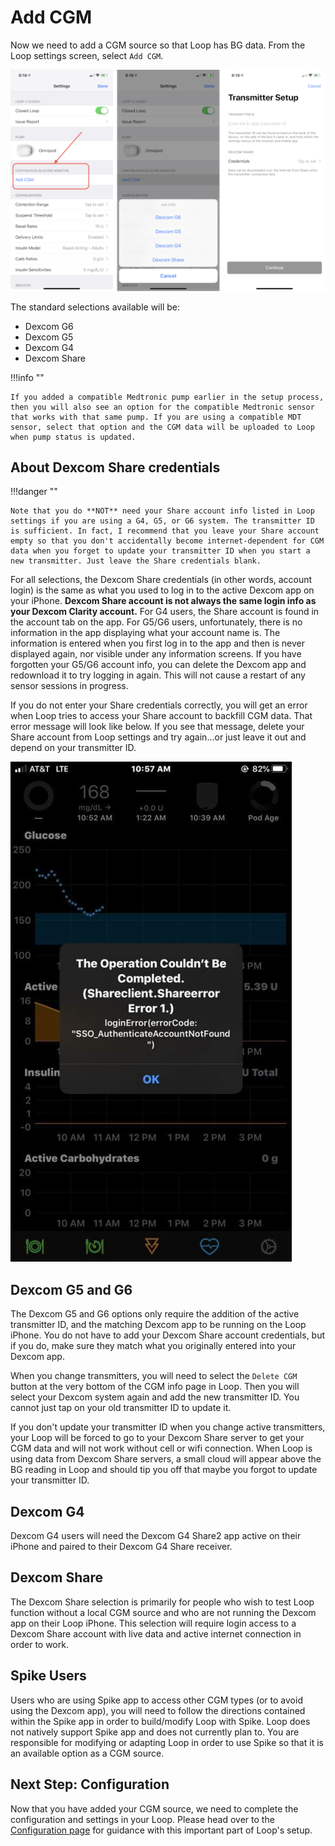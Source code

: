 # Add CGM

Now we need to add a CGM source so that Loop has BG data. From the Loop settings screen, select `Add CGM`.

![img/add-cgm.png](img/add-cgm.png)

The standard selections available will be:

* Dexcom G6
* Dexcom G5
* Dexcom G4
* Dexcom Share

!!!info ""

    If you added a compatible Medtronic pump earlier in the setup process, then you will also see an option for the compatible Medtronic sensor that works with that same pump. If you are using a compatible MDT sensor, select that option and the CGM data will be uploaded to Loop when pump status is updated.

## About Dexcom Share credentials

!!!danger ""

    Note that you do **NOT** need your Share account info listed in Loop settings if you are using a G4, G5, or G6 system. The transmitter ID is sufficient. In fact, I recommend that you leave your Share account empty so that you don't accidentally become internet-dependent for CGM data when you forget to update your transmitter ID when you start a new transmitter. Just leave the Share credentials blank. 

For all selections, the Dexcom Share credentials (in other words, account login) is the same as what you used to log in to the active Dexcom app on your iPhone. **Dexcom Share account is not always the same login info as your Dexcom Clarity account.** For G4 users, the Share account is found in the account tab on the app. For G5/G6 users, unfortunately, there is no information in the app displaying what your account name is. The information is entered when you first log in to the app and then is never displayed again, nor visible under any information screens. If you have forgotten your G5/G6 account info, you can delete the Dexcom app and redownload it to try logging in again. This will not cause a restart of any sensor sessions in progress.

If you do not enter your Share credentials correctly, you will get an error when Loop tries to access your Share account to backfill CGM data. That error message will look like below. If you see that message, delete your Share account from Loop settings and try again...or just leave it out and depend on your transmitter ID.

![img/shareclient.jpg](img/shareclient.jpg)

## Dexcom G5 and G6

The Dexcom G5 and G6 options only require the addition of the active transmitter ID, and the matching Dexcom app to be running on the Loop iPhone. You do not have to add your Dexcom Share account credentials, but if you do, make sure they match what you originally entered into your Dexcom app.

When you change transmitters, you will need to select the `Delete CGM` button at the very bottom of the CGM info page in Loop. Then you will select your Dexcom system again and add the new transmitter ID. You cannot just tap on your old transmitter ID to update it.

If you don't update your transmitter ID when you change active transmitters, your Loop will be forced to go to your Dexcom Share server to get your CGM data and will not work without cell or wifi connection. When Loop is using data from Dexcom Share servers, a small cloud will appear above the BG reading in Loop and should tip you off that maybe you forgot to update your transmitter ID.

## Dexcom G4

Dexcom G4 users will need the Dexcom G4 Share2 app active on their iPhone and paired to their Dexcom G4 Share receiver.

## Dexcom Share

The Dexcom Share selection is primarily for people who wish to test Loop function without a local CGM source and who are not running the Dexcom app on their Loop iPhone. This selection will require login access to a Dexcom Share account with live data and active internet connection in order to work.

## Spike Users

Users who are using Spike app to access other CGM types (or to avoid using the Dexcom app), you will need to follow the directions contained within the Spike app in order to build/modify Loop with Spike. Loop does not natively support Spike app and does not currently plan to. You are responsible for modifying or adapting Loop in order to use Spike so that it is an available option as a CGM source.

## Next Step: Configuration

Now that you have added your CGM source, we need to complete the configuration and settings in your Loop. Please head over to the [Configuration page](configurations.md) for guidance with this important part of Loop's setup.
